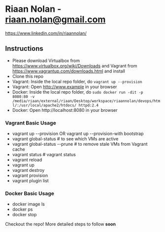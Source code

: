 # Riaan Nolan - riaan.nolan@gmail.com
https://www.linkedin.com/in/riaannolan/

## Instructions
* Please download Virtualbox from https://www.virtualbox.org/wiki/Downloads and Vagrant from https://www.vagrantup.com/downloads.html and install
* Clone this repo
* Vagrant: Inside the local repo folder, do `vagrant up --provision`
* Vagrant: Open http://www.example in your browser
* Docker: Inside the local repo folder, do `sudo docker run -dit -p 8080:80 -v /media/riaan/external/riaan/Desktop/workspace/riaannolan/devops/html/:/usr/local/apache2/htdocs/ httpd:2.4`
* Docker: Open http://localhost:8080 in your browser

### Vagrant Basic Usage
* vagrant up --provision OR vagrant up --provision-with bootstrap
* vagrant global-status # to see which VMs are active
* vagrant global-status --prune # to remove stale VMs from Vagrant cache
* vagrant status # vagrant status
* vagrant reload
* vagrant up
* vagrant destroy
* vagrant provision
* vagrant plugin list

### Docker Basic Usage
* docker image ls
* docker ps
* docker stop

Checkout the repo! More detailed steps to follow __soon__
